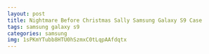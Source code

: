 ```yaml
---
layout: post
title: Nightmare Before Christmas Sally Samsung Galaxy S9 Case
tags: samsung galaxy s9
categories: samsung
img: 1sPKmYTubb8HTU0hSzmxC0tLqpAAfdqtx
---
```

